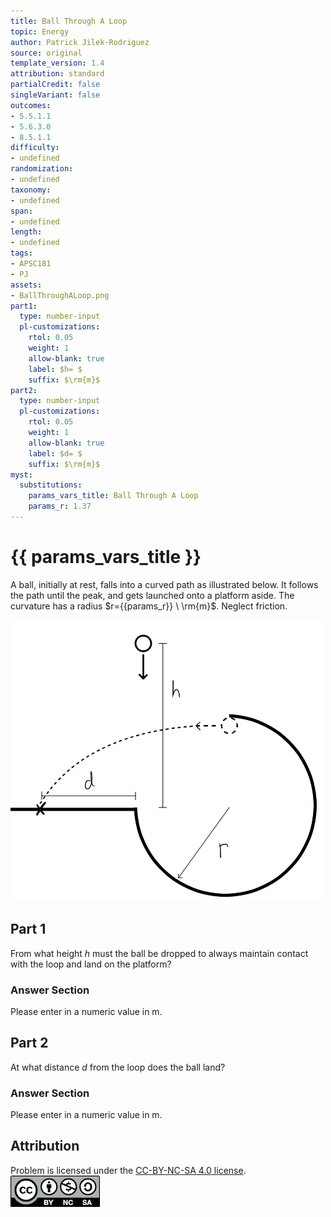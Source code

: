 ```yaml
---
title: Ball Through A Loop
topic: Energy
author: Patrick Jilek-Rodriguez
source: original
template_version: 1.4
attribution: standard
partialCredit: false
singleVariant: false
outcomes:
- 5.5.1.1
- 5.6.3.0
- 8.5.1.1
difficulty:
- undefined
randomization:
- undefined
taxonomy:
- undefined
span:
- undefined
length:
- undefined
tags:
- APSC181
- PJ
assets:
- BallThroughALoop.png
part1:
  type: number-input
  pl-customizations:
    rtol: 0.05
    weight: 1
    allow-blank: true
    label: $h= $
    suffix: $\rm{m}$
part2:
  type: number-input
  pl-customizations:
    rtol: 0.05
    weight: 1
    allow-blank: true
    label: $d= $
    suffix: $\rm{m}$
myst:
  substitutions:
    params_vars_title: Ball Through A Loop
    params_r: 1.37
---
```

# {{ params_vars_title }}
A ball, initially at rest, falls into a curved path as illustrated below. It follows the path until the peak, and gets launched onto a platform aside.
The curvature has a radius $r={{params_r}} \ \rm{m}$.
Neglect friction.

<img src="BallThroughALoop.png" width=500 alt="A ball falling vertically into a loop of radius r from a height h. At the peak of the loop, it comes off the track and lands on a platform of distance d from the start of the loop." >

## Part 1

From what height $h$ must the ball be dropped to always maintain contact with the loop and land on the platform?

### Answer Section

Please enter in a numeric value in m.

## Part 2

At what distance $d$ from the loop does the ball land?

### Answer Section

Please enter in a numeric value in m.

## Attribution

Problem is licensed under the [CC-BY-NC-SA 4.0 license](https://creativecommons.org/licenses/by-nc-sa/4.0/).<br> ![The Creative Commons 4.0 license requiring attribution-BY, non-commercial-NC, and share-alike-SA license.](https://raw.githubusercontent.com/firasm/bits/master/by-nc-sa.png)